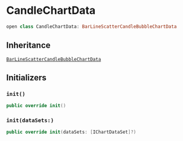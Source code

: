 # CandleChartData

``` swift
open class CandleChartData: BarLineScatterCandleBubbleChartData
```

## Inheritance

[`BarLineScatterCandleBubbleChartData`](/BarLineScatterCandleBubbleChartData)

## Initializers

### `init()`

``` swift
public override init()
```

### `init(dataSets:)`

``` swift
public override init(dataSets: [IChartDataSet]?)
```
